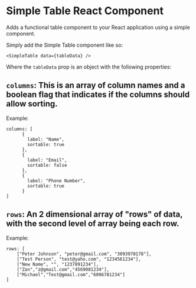 # Simple Table React Component

Adds a functional table component to your React application using a simple component. 

Simply add the Simple Table component like so:

```
<SimpleTable data={tableData} />
```

Where the `tableData` prop is an object with the following properties:

## `columns`: This is an array of column names and a boolean flag that indicates if the columns should allow sorting. 

Example: 

```
columns: [
      {
        label: "Name",
        sortable: true
      },
      {
        label: "Email",
        sortable: false
      },
      {
        label: "Phone Number",
        sortable: true
      }
]
```

## `rows`: An 2 dimensional array of "rows" of data, with the second level of array being each row. 

Example: 

```
rows: [
	["Peter Johnson", "peter@gmail.com", "3093970178"],
	["Test Person", "test@yaho.com", "1234561234"],
	["New Name", "", "1237891234"],
	["Zan","z@gmail.com","4569081234"],
	["Michael","Test@gmail.com","6096781234"]
]
```